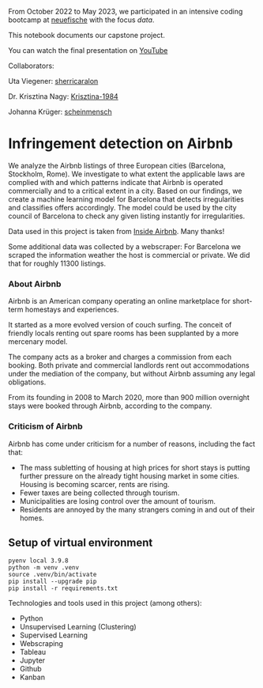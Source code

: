 From October 2022 to May 2023, we participated in an intensive coding bootcamp at [neuefische](https://github.com/neuefische) with the focus *data*.

This notebook documents our capstone project.

You can watch the final presentation on [YouTube](https://www.youtube.com/watch?v=TTipPWftDZM&list=PLSizAuhe-ZaMcuZPD5Rjk-pmTv_dJtBvf&index=1)

Collaborators:

Uta Viegener: [sherricaralon](https://github.com/sherricaralon)

Dr. Krisztina Nagy: [Krisztina-1984](https://github.com/krisztina-1984)

Johanna Krüger: [scheinmensch](https://github.com/scheinmensch)



# Infringement detection on Airbnb

We analyze the Airbnb listings of three European cities (Barcelona, Stockholm, Rome). We investigate to what extent the applicable laws are complied with and which patterns indicate that Airbnb is operated commercially and to a critical extent in a city. Based on our findings, we create a machine learning model for Barcelona that detects irregularities and classifies offers accordingly. The model could be used by the city council of Barcelona to check any given listing instantly for irregularities.

Data used in this project is taken from [Inside Airbnb](http://insideairbnb.com/get-the-data). Many thanks!

Some additional data was collected by a webscraper: For Barcelona we scraped the information weather the host is commercial or private. We did that for roughly 11300 listings.

### About Airbnb

Airbnb is an American company operating an online marketplace for short-term homestays and experiences. 

It started as a more evolved version of couch surfing.
The conceit of friendly locals renting out spare rooms has been supplanted by a more mercenary model.

The company acts as a broker and charges a commission from each booking. Both private and commercial landlords rent out accommodations under the mediation of the company, but without Airbnb assuming any legal obligations. 

From its founding in 2008 to March 2020, more than 900 million overnight stays were booked through Airbnb, according to the company.

### Criticism of Airbnb

Airbnb has come under criticism for a number of reasons, including the fact that:
- The mass subletting of housing at high prices for short stays is putting further pressure on the already tight housing market in some cities. Housing is becoming scarcer, rents are rising.
- Fewer taxes are being collected through tourism.
- Municipalities are losing control over the amount of tourism. 
- Residents are annoyed by the many strangers coming in and out of their homes. 

## Setup of virtual environment

```
pyenv local 3.9.8
python -m venv .venv
source .venv/bin/activate
pip install --upgrade pip
pip install -r requirements.txt
```
Technologies and tools used in this project (among others):
- Python
- Unsupervised Learning (Clustering)
- Supervised Learning
- Webscraping
- Tableau
- Jupyter
- Github
- Kanban
